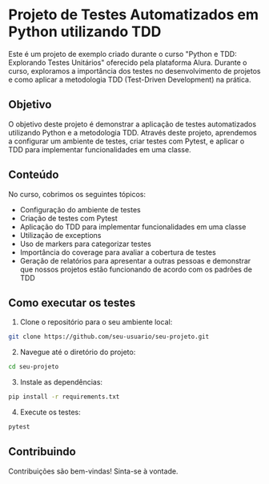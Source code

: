 # Projeto de Testes Automatizados em Python utilizando TDD

Este é um projeto de exemplo criado durante o curso "Python e TDD: Explorando Testes Unitários" oferecido pela plataforma Alura. Durante o curso, exploramos a importância dos testes no desenvolvimento de projetos e como aplicar a metodologia TDD (Test-Driven Development) na prática.

## Objetivo

O objetivo deste projeto é demonstrar a aplicação de testes automatizados utilizando Python e a metodologia TDD. Através deste projeto, aprendemos a configurar um ambiente de testes, criar testes com Pytest, e aplicar o TDD para implementar funcionalidades em uma classe.

## Conteúdo

No curso, cobrimos os seguintes tópicos:

- Configuração do ambiente de testes
- Criação de testes com Pytest
- Aplicação do TDD para implementar funcionalidades em uma classe
- Utilização de exceptions
- Uso de markers para categorizar testes
- Importância do coverage para avaliar a cobertura de testes
- Geração de relatórios para apresentar a outras pessoas e demonstrar que nossos projetos estão funcionando de acordo com os padrões de TDD

## Como executar os testes

1. Clone o repositório para o seu ambiente local:

```bash
git clone https://github.com/seu-usuario/seu-projeto.git
```

2. Navegue até o diretório do projeto:

```bash
cd seu-projeto
```

3. Instale as dependências:

```bash
pip install -r requirements.txt
```

4. Execute os testes:

```bash
pytest
```

## Contribuindo

Contribuições são bem-vindas! Sinta-se à vontade.